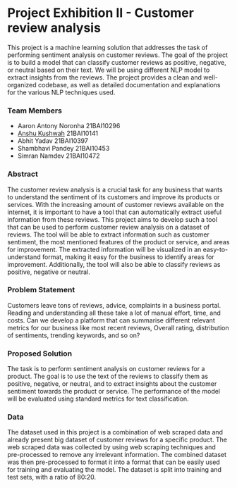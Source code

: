 # Project Exhibition II - Customer review analysis

This project is a machine learning solution that addresses the task of performing sentiment analysis on customer reviews. The goal of the project is to build a model that can classify customer reviews as positive, negative, or neutral based on their text. We will be using different NLP model to extract insights from the reviews.
The project provides a clean and well-organized codebase, as well as detailed documentation and explanations for the various NLP techniques used.

### Team Members
-   Aaron Antony Noronha 21BAI10296
-   [Anshu Kushwah](https://www.linkedin.com/in/anshu-kushwah-59851121b/) 21BAI10141
-   Abhit Yadav 21BAI10397
-   Shambhavi Pandey 21BAI10453
-   Simran Namdev 21BAI10472

### Abstract 

The customer review analysis is a crucial task for any business that wants to understand the sentiment of its customers and improve its products or services. With the increasing amount of customer reviews available on the internet, it is important to have a tool that can automatically extract useful information from these reviews. This project aims to develop such a tool that can be used to perform customer review analysis on a dataset of reviews. The tool will be able to extract information such as customer sentiment, the most mentioned features of the product or service, and areas for improvement. The extracted information will be visualized in an easy-to-understand format, making it easy for the business to identify areas for improvement. Additionally, the tool will also be able to classify reviews as positive, negative or neutral.

### Problem Statement

Customers leave tons of reviews, advice, complaints in a business portal. Reading and understanding all these take a lot of manual effort, time, and costs. Can we develop a platform that can summarise different relevant metrics for our business like most recent reviews, Overall rating, distribution of sentiments, trending keywords, and so on?



### Proposed Solution

The task is to perform sentiment analysis on customer reviews for a product. The goal is to use the text of the reviews to classify them as positive, negative, or neutral, and to extract insights about the customer sentiment towards the product or service. The performance of the model will be evaluated using standard metrics for text classification.

### Data

The dataset used in this project is a combination of web scraped data and already present big dataset of customer reviews for a specific product. The web scraped data was collected by using web scraping techniques and pre-processed to remove any irrelevant information. The combined dataset was then pre-processed to format it into a format that can be easily used for training and evaluating the model. The dataset is split into training and test sets, with a ratio of 80:20.
